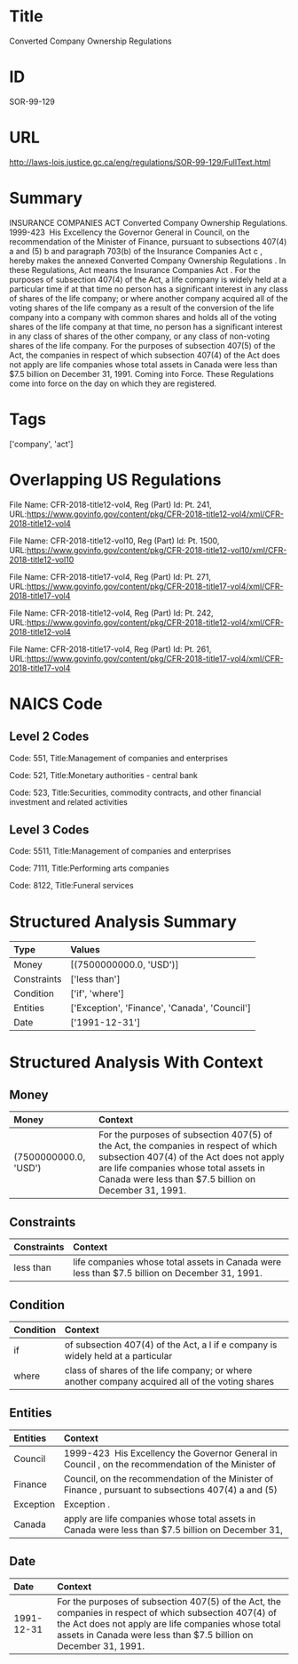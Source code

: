 # Title
Converted Company Ownership Regulations


# ID
SOR-99-129

# URL
http://laws-lois.justice.gc.ca/eng/regulations/SOR-99-129/FullText.html


# Summary
INSURANCE COMPANIES ACT Converted Company Ownership Regulations.
1999-423  His Excellency the Governor General in Council, on the recommendation of the Minister of Finance, pursuant to subsections 407(4) a  and (5) b  and paragraph 703(b) of the  Insurance Companies Act c , hereby makes the annexed  Converted Company Ownership Regulations .
In these Regulations,  Act  means the  Insurance Companies Act .
For the purposes of subsection 407(4) of the Act, a life company is widely held at a particular time if at that time no person has a significant interest in any class of shares of the life company; or where another company acquired all of the voting shares of the life company as a result of the conversion of the life company into a company with common shares and holds all of the voting shares of the life company at that time, no person has a significant interest in any class of shares of the other company, or any class of non-voting shares of the life company.
For the purposes of subsection 407(5) of the Act, the companies in respect of which subsection 407(4) of the Act does not apply are life companies whose total assets in Canada were less than $7.5 billion on December 31, 1991.
Coming into Force.
These Regulations come into force on the day on which they are registered.


# Tags
['company', 'act']


# Overlapping US Regulations
File Name: CFR-2018-title12-vol4, Reg (Part) Id: Pt. 241, URL:https://www.govinfo.gov/content/pkg/CFR-2018-title12-vol4/xml/CFR-2018-title12-vol4

File Name: CFR-2018-title12-vol10, Reg (Part) Id: Pt. 1500, URL:https://www.govinfo.gov/content/pkg/CFR-2018-title12-vol10/xml/CFR-2018-title12-vol10

File Name: CFR-2018-title17-vol4, Reg (Part) Id: Pt. 271, URL:https://www.govinfo.gov/content/pkg/CFR-2018-title17-vol4/xml/CFR-2018-title17-vol4

File Name: CFR-2018-title12-vol4, Reg (Part) Id: Pt. 242, URL:https://www.govinfo.gov/content/pkg/CFR-2018-title12-vol4/xml/CFR-2018-title12-vol4

File Name: CFR-2018-title17-vol4, Reg (Part) Id: Pt. 261, URL:https://www.govinfo.gov/content/pkg/CFR-2018-title17-vol4/xml/CFR-2018-title17-vol4




# NAICS Code
## Level 2 Codes
Code: 551, Title:Management of companies and enterprises

Code: 521, Title:Monetary authorities - central bank

Code: 523, Title:Securities, commodity contracts, and other financial investment and related activities




## Level 3 Codes
Code: 5511, Title:Management of companies and enterprises

Code: 7111, Title:Performing arts companies

Code: 8122, Title:Funeral services







# Structured Analysis Summary
| Type        | Values                                        |
|:------------|:----------------------------------------------|
| Money       | [(7500000000.0, 'USD')]                       |
| Constraints | ['less than']                                 |
| Condition   | ['if', 'where']                               |
| Entities    | ['Exception', 'Finance', 'Canada', 'Council'] |
| Date        | ['1991-12-31']                                |


# Structured Analysis With Context
 


## Money
| Money                 | Context                                                                                                                                                                                                                           |
|:----------------------|:----------------------------------------------------------------------------------------------------------------------------------------------------------------------------------------------------------------------------------|
| (7500000000.0, 'USD') | For the purposes of subsection 407(5) of the Act, the companies in respect of which subsection 407(4) of the Act does not apply are life companies whose total assets in Canada were less than $7.5 billion on December 31, 1991. |


## Constraints
| Constraints   | Context                                                                                        |
|:--------------|:-----------------------------------------------------------------------------------------------|
| less than     | life companies whose total assets in Canada were less than  $7.5 billion on December 31, 1991. |


## Condition
| Condition   | Context                                                                                         |
|:------------|:------------------------------------------------------------------------------------------------|
| if          | of subsection 407(4) of the Act, a l if e company is widely held at a particular                |
| where       | class of shares of the life company; or where another company acquired all of the voting shares |


## Entities
| Entities   | Context                                                                                              |
|:-----------|:-----------------------------------------------------------------------------------------------------|
| Council    | 1999-423  His Excellency the Governor General in  Council , on the recommendation of the Minister of |
| Finance    | Council, on the recommendation of the Minister of Finance , pursuant to subsections 407(4) a and (5) |
| Exception  | Exception .                                                                                          |
| Canada     | apply are life companies whose total assets in Canada were less than $7.5 billion on December 31,    |


## Date
| Date       | Context                                                                                                                                                                                                                           |
|:-----------|:----------------------------------------------------------------------------------------------------------------------------------------------------------------------------------------------------------------------------------|
| 1991-12-31 | For the purposes of subsection 407(5) of the Act, the companies in respect of which subsection 407(4) of the Act does not apply are life companies whose total assets in Canada were less than $7.5 billion on December 31, 1991. |


